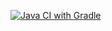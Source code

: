 [![Java CI with Gradle](https://github.com/Meruduya/AutomationBasics--lecture3/actions/workflows/gradle.yml/badge.svg)](https://github.com/Meruduya/AutomationBasics--lecture3/actions/workflows/gradle.yml)
